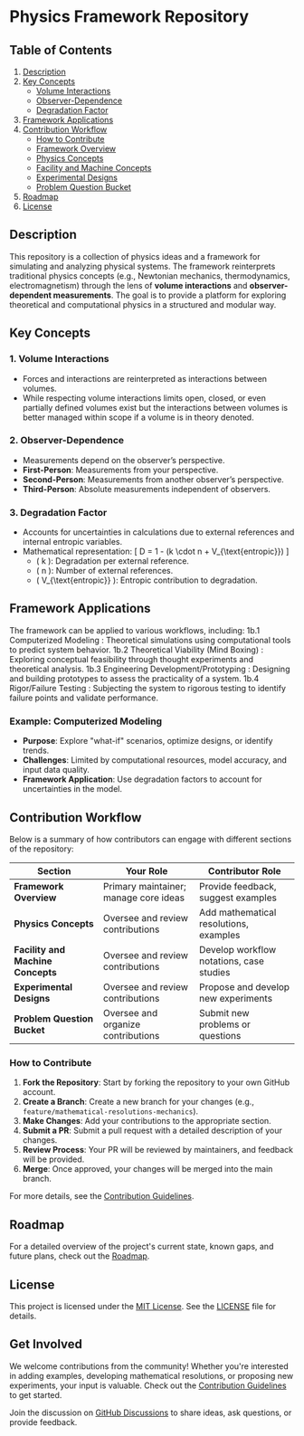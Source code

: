 # Physics Framework Repository

## Table of Contents
1. [Description](#description)
2. [Key Concepts](#key-concepts)
   - [Volume Interactions](#1-volume-interactions)
   - [Observer-Dependence](#2-observer-dependence)
   - [Degradation Factor](#3-degradation-factor)
3. [Framework Applications](#framework-applications)
4. [Contribution Workflow](#contribution-workflow)
   - [How to Contribute](#how-to-contribute)
   - [Framework Overview](#framework-overview)
   - [Physics Concepts](#physics-concepts)
   - [Facility and Machine Concepts](#facility-and-machine-concepts)
   - [Experimental Designs](#experimental-designs)
   - [Problem Question Bucket](#problem-question-bucket)
5. [Roadmap](#roadmap)
6. [License](#license)

## Description
This repository is a collection of physics ideas and a framework for simulating and analyzing physical systems. The framework reinterprets traditional physics concepts (e.g., Newtonian mechanics, thermodynamics, electromagnetism) through the lens of **volume interactions** and **observer-dependent measurements**. The goal is to provide a platform for exploring theoretical and computational physics in a structured and modular way.

## Key Concepts
### 1. Volume Interactions
- Forces and interactions are reinterpreted as interactions between volumes.
- While respecting volume interactions limits open, closed, or even partially defined volumes exist but the interactions between volumes is better managed within scope if a volume is in theory denoted.

### 2. Observer-Dependence
- Measurements depend on the observer’s perspective.
- **First-Person**: Measurements from your perspective.
- **Second-Person**: Measurements from another observer’s perspective.
- **Third-Person**: Absolute measurements independent of observers.

### 3. Degradation Factor
- Accounts for uncertainties in calculations due to external references and internal entropic variables.
- Mathematical representation:
  \[
  D = 1 - (k \cdot n + V_{\text{entropic}})
  \]
  - \( k \): Degradation per external reference.
  - \( n \): Number of external references.
  - \( V_{\text{entropic}} \): Entropic contribution to degradation.

## Framework Applications
The framework can be applied to various workflows, including:
1b.1 Computerized Modeling : Theoretical simulations using computational tools to predict system behavior.
1b.2 Theoretical Viability (Mind Boxing) : Exploring conceptual feasibility through thought experiments and theoretical analysis.
1b.3 Engineering Development/Prototyping : Designing and building prototypes to assess the practicality of a system.
1b.4 Rigor/Failure Testing : Subjecting the system to rigorous testing to identify failure points and validate performance.

### Example: Computerized Modeling
- **Purpose**: Explore "what-if" scenarios, optimize designs, or identify trends.
- **Challenges**: Limited by computational resources, model accuracy, and input data quality.
- **Framework Application**: Use degradation factors to account for uncertainties in the model.

## Contribution Workflow

Below is a summary of how contributors can engage with different sections of the repository:

| **Section**                  | **Your Role**                          | **Contributor Role**                          |
|-------------------------------|----------------------------------------|-----------------------------------------------|
| **Framework Overview**        | Primary maintainer; manage core ideas  | Provide feedback, suggest examples           |
| **Physics Concepts**          | Oversee and review contributions       | Add mathematical resolutions, examples       |
| **Facility and Machine Concepts** | Oversee and review contributions    | Develop workflow notations, case studies     |
| **Experimental Designs**      | Oversee and review contributions       | Propose and develop new experiments          |
| **Problem Question Bucket**   | Oversee and organize contributions     | Submit new problems or questions             |

### How to Contribute
1. **Fork the Repository**: Start by forking the repository to your own GitHub account.
2. **Create a Branch**: Create a new branch for your changes (e.g., `feature/mathematical-resolutions-mechanics`).
3. **Make Changes**: Add your contributions to the appropriate section.
4. **Submit a PR**: Submit a pull request with a detailed description of your changes.
5. **Review Process**: Your PR will be reviewed by maintainers, and feedback will be provided.
6. **Merge**: Once approved, your changes will be merged into the main branch.

For more details, see the [Contribution Guidelines](CONTRIBUTING.md).

## Roadmap
For a detailed overview of the project's current state, known gaps, and future plans, check out the [Roadmap](ROADMAP.md).

## License
This project is licensed under the [MIT License](LICENSE). See the [LICENSE](LICENSE) file for details.

## Get Involved
We welcome contributions from the community! Whether you're interested in adding examples, developing mathematical resolutions, or proposing new experiments, your input is valuable. Check out the [Contribution Guidelines](CONTRIBUTING.md) to get started.

Join the discussion on [GitHub Discussions](https://github.com/your-repo-link/discussions) to share ideas, ask questions, or provide feedback.